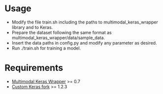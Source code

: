 
# Usage

* Modify the file train.sh including the paths to multimodal_keras_wrapper library and to Keras.
* Prepare the dataset following the same format as multimodal_keras_wrapper/data/sample_data.
* Insert the data paths in config.py and modify any parameter as desired.
* Run ./train.sh for training a model.

# Requirements

* [Multimodal Keras Wrapper](https://github.com/MarcBS/multimodal_keras_wrapper/releases/tag/0.7) >= 0.7
* [Custom Keras fork](https://github.com/MarcBS/keras/releases) >= 1.2.3
